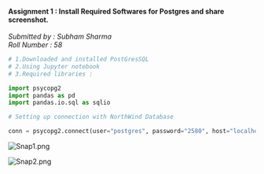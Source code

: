 **Assignment 1  : Install Required Softwares for Postgres and share screenshot.** <br><br>
*Submitted by : Subham Sharma* <br>
*Roll Number  : 58*   


```python
# 1.Downloaded and installed PostGresSQL
# 2.Using Jupyter notebook 
# 3.Required libraries :

import psycopg2
import pandas as pd
import pandas.io.sql as sqlio
```


```python
# Setting up connection with NorthWind Database

conn = psycopg2.connect(user="postgres", password="2580", host="localhost", database="NorthWind")
```

![Snap1.png](attachment:Snap1.png)

![Snap2.png](attachment:Snap2.png)
